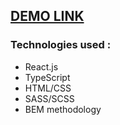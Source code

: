 ## [DEMO LINK](https://mariiastorozhyk.github.io/good-heart/)
### Technologies used :
- React.js
- TypeScript
- HTML/CSS
- SASS/SCSS
- BEM methodology
